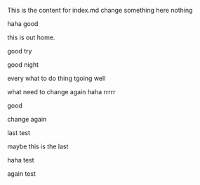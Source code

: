 This is the content for index.md
change something here
nothing

haha good

this is out home.

good try

good night

every what to do thing tgoing well

what
need to change again
haha
rrrrr

good

change again

last test

maybe this is the last

haha test

again test
